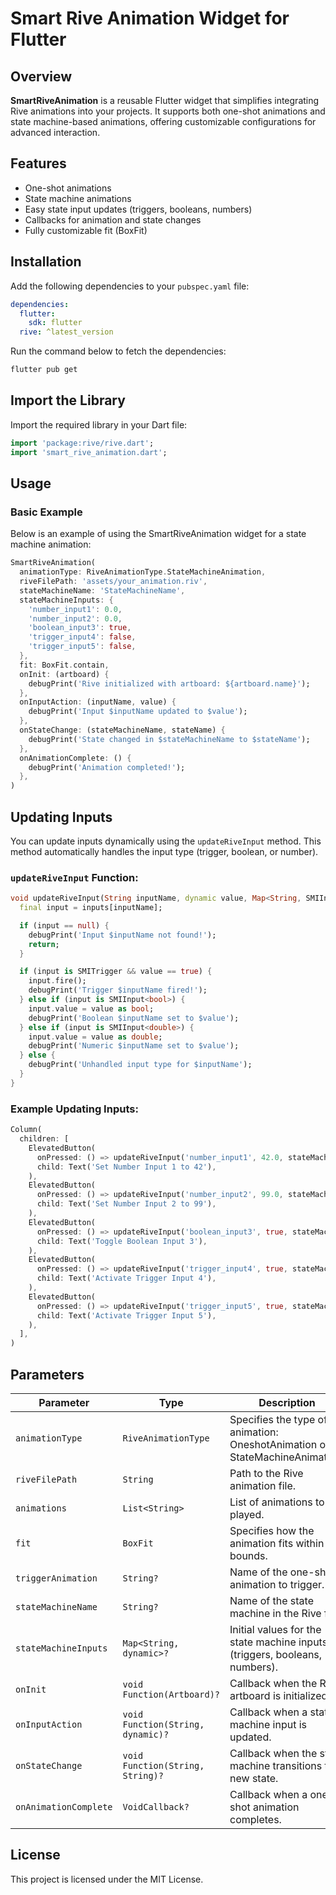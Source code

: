 
# Smart Rive Animation Widget for Flutter

## Overview

**SmartRiveAnimation** is a reusable Flutter widget that simplifies integrating Rive animations into your projects. It supports both one-shot animations and state machine-based animations, offering customizable configurations for advanced interaction.

## Features

- One-shot animations
- State machine animations
- Easy state input updates (triggers, booleans, numbers)
- Callbacks for animation and state changes
- Fully customizable fit (BoxFit)

## Installation

Add the following dependencies to your `pubspec.yaml` file:

```yaml
dependencies:
  flutter:
    sdk: flutter
  rive: ^latest_version
```

Run the command below to fetch the dependencies:

```bash
flutter pub get
```

## Import the Library

Import the required library in your Dart file:

```dart
import 'package:rive/rive.dart';
import 'smart_rive_animation.dart';
```

## Usage

### Basic Example

Below is an example of using the SmartRiveAnimation widget for a state machine animation:

```dart
SmartRiveAnimation(
  animationType: RiveAnimationType.StateMachineAnimation,
  riveFilePath: 'assets/your_animation.riv',
  stateMachineName: 'StateMachineName',
  stateMachineInputs: {
    'number_input1': 0.0, 
    'number_input2': 0.0,
    'boolean_input3': true,
    'trigger_input4': false,
    'trigger_input5': false,
  },
  fit: BoxFit.contain,
  onInit: (artboard) {
    debugPrint('Rive initialized with artboard: ${artboard.name}');
  },
  onInputAction: (inputName, value) {
    debugPrint('Input $inputName updated to $value');
  },
  onStateChange: (stateMachineName, stateName) {
    debugPrint('State changed in $stateMachineName to $stateName');
  },
  onAnimationComplete: () {
    debugPrint('Animation completed!');
  },
)
```

## Updating Inputs

You can update inputs dynamically using the `updateRiveInput` method. This method automatically handles the input type (trigger, boolean, or number).

### `updateRiveInput` Function:

```dart
void updateRiveInput(String inputName, dynamic value, Map<String, SMIInput> inputs) {
  final input = inputs[inputName];

  if (input == null) {
    debugPrint('Input $inputName not found!');
    return;
  }

  if (input is SMITrigger && value == true) {
    input.fire();
    debugPrint('Trigger $inputName fired!');
  } else if (input is SMIInput<bool>) {
    input.value = value as bool;
    debugPrint('Boolean $inputName set to $value');
  } else if (input is SMIInput<double>) {
    input.value = value as double;
    debugPrint('Numeric $inputName set to $value');
  } else {
    debugPrint('Unhandled input type for $inputName');
  }
}
```

### Example Updating Inputs:

```dart
Column(
  children: [
    ElevatedButton(
      onPressed: () => updateRiveInput('number_input1', 42.0, stateMachineInputs),
      child: Text('Set Number Input 1 to 42'),
    ),
    ElevatedButton(
      onPressed: () => updateRiveInput('number_input2', 99.0, stateMachineInputs),
      child: Text('Set Number Input 2 to 99'),
    ),
    ElevatedButton(
      onPressed: () => updateRiveInput('boolean_input3', true, stateMachineInputs),
      child: Text('Toggle Boolean Input 3'),
    ),
    ElevatedButton(
      onPressed: () => updateRiveInput('trigger_input4', true, stateMachineInputs),
      child: Text('Activate Trigger Input 4'),
    ),
    ElevatedButton(
      onPressed: () => updateRiveInput('trigger_input5', true, stateMachineInputs),
      child: Text('Activate Trigger Input 5'),
    ),
  ],
)
```

## Parameters

| Parameter             | Type                               | Description                                                                 | Required |
|-----------------------|------------------------------------|-----------------------------------------------------------------------------|----------|
| `animationType`       | `RiveAnimationType`               | Specifies the type of animation: OneshotAnimation or StateMachineAnimation. | Yes      |
| `riveFilePath`        | `String`                          | Path to the Rive animation file.                                           | Yes      |
| `animations`          | `List<String>`                    | List of animations to be played.                                           | Yes      |
| `fit`                 | `BoxFit`                          | Specifies how the animation fits within its bounds.                        | Yes      |
| `triggerAnimation`    | `String?`                         | Name of the one-shot animation to trigger.                                 | No       |
| `stateMachineName`    | `String?`                         | Name of the state machine in the Rive file.                                | No       |
| `stateMachineInputs`  | `Map<String, dynamic>?`           | Initial values for the state machine inputs (triggers, booleans, numbers). | No       |
| `onInit`              | `void Function(Artboard)?`        | Callback when the Rive artboard is initialized.                            | No       |
| `onInputAction`       | `void Function(String, dynamic)?` | Callback when a state machine input is updated.                            | No       |
| `onStateChange`       | `void Function(String, String)?`  | Callback when the state machine transitions to a new state.                | No       |
| `onAnimationComplete` | `VoidCallback?`                   | Callback when a one-shot animation completes.                              | No       |

## License

This project is licensed under the MIT License.
